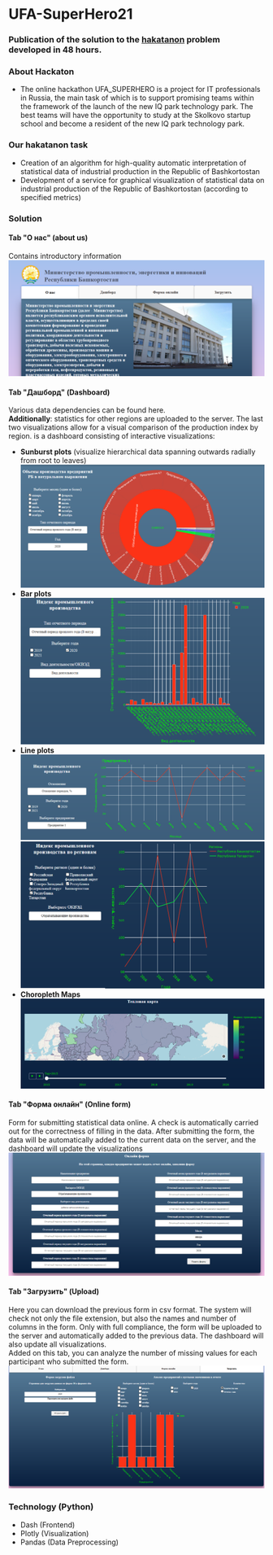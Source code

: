 # UFA-SuperHero21

### Publication of the solution to the [hakatanon](https://iqparkevents.com/hack) problem developed in 48 hours.

### About Hackaton  
- The online hackathon UFA_SUPERHERO is a project for IT professionals in Russia, the main task of which is to support promising teams within the framework of the launch of the new IQ park technology park. The best teams will have the opportunity to study at the Skolkovo startup school and become a resident of the new IQ park technology park.

### Our hakatanon task
- Creation of an algorithm for high-quality automatic interpretation of statistical data of industrial production in the Republic of Bashkortostan
- Development of a service for graphical visualization of statistical data on industrial production of the Republic of Bashkortostan (according to specified metrics) 

### Solution
#### Tab "О нас" (about us)
Contains introductory information  
![Screenshot](pics/about_us.PNG)

#### Tab "Дашборд" (Dashboard)
Various data dependencies can be found here.  
**Additionally**: statistics for other regions are uploaded to the server. The last two visualizations allow for a visual comparison of the production index by region.
is a dashboard consisting of interactive visualizations: 
- **Sunburst plots** (visualize hierarchical data spanning outwards radially from root to leaves)  
![Screenshot](pics/Sunburst.PNG)
- **Bar plots**  
![Screenshot](pics/Bar.PNG)
- **Line plots**  
![Screenshot](pics/Line.PNG)  
![Screenshot](pics/Line2.PNG)
- **Choropleth Maps**  
![Screenshot](pics/Map.PNG)

#### Tab "Форма онлайн" (Online form)
Form for submitting statistical data online. A check is automatically carried out for the correctness of filling in the data. After submitting the form, the data will be automatically added to the current data on the server, and the dashboard will update the visualizations  
![Screenshot](pics/online_form.PNG)

#### Tab "Загрузить" (Upload)
Here you can download the previous form in csv format. The system will check not only the file extension, but also the names and number of columns in the form. Only with full compliance, the form will be uploaded to the server and automatically added to the previous data. The dashboard will also update all visualizations.  
Added on this tab, you can analyze the number of missing values for each participant who submitted the form.  
![Screenshot](pics/upload.PNG)

### Technology (Python)
- Dash (Frontend)
- Plotly (Visualization)
- Pandas (Data Preprocessing)
